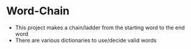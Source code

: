 # Word-Chain
  - This project makes a chain/ladder from the starting word to the end word
  - There are various dictionaries to use/decide valid words
